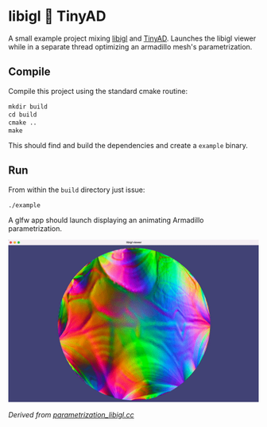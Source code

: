 # libigl 🤝 TinyAD

A small example project mixing [libigl](https://github.com/libigl/libigl/) and
[TinyAD](https://github.com/patr-schm/TinyAD).  Launches the libigl viewer while
in a separate thread optimizing an armadillo mesh's parametrization.

## Compile

Compile this project using the standard cmake routine:

    mkdir build
    cd build
    cmake ..
    make

This should find and build the dependencies and create a `example` binary.

## Run

From within the `build` directory just issue:

    ./example

A glfw app should launch displaying an animating Armadillo parametrization.

![](armadillo.gif)

_Derived from
[parametrization_libigl.cc](https://github.com/patr-schm/TinyAD-Examples/blob/main/apps/parametrization_libigl.cc)_
